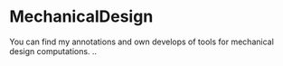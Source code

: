 # MechanicalDesign
You can find my annotations and own develops of tools for mechanical design computations.
..